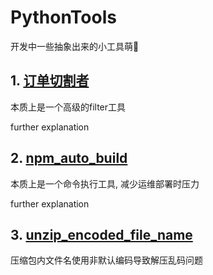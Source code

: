 # PythonTools
开发中一些抽象出来的小工具萌🔨

## 1. [订单切割者](order_splitter.py)

本质上是一个高级的filter工具

further explanation

## 2. [npm_auto_build](npm_auto_build.py)

本质上是一个命令执行工具, 减少运维部署时压力

further explanation

## 3. [unzip_encoded_file_name](unzip_encoded_file_name.py)

压缩包内文件名使用非默认编码导致解压乱码问题
